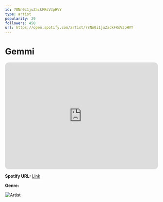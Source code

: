 ```yaml
---
id: 78Nn0i1juZackFRsV3pHVY
type: artist
popularity: 29
followers: 458
url: https://open.spotify.com/artist/78Nn0i1juZackFRsV3pHVY
---
```

# Gemmi

<iframe style="border-radius:12px" src="https://open.spotify.com/embed/artist/78Nn0i1juZackFRsV3pHVY" width="100%" height="352" frameBorder="0" allowfullscreen="" allow="autoplay; clipboard-write; encrypted-media; fullscreen; picture-in-picture" loading="lazy"></iframe>

**Spotify URL:** [Link](https://open.spotify.com/artist/78Nn0i1juZackFRsV3pHVY)

**Genre:** 

![Artist](https://i.scdn.co/image/ab6761610000e5ebf78abf452204427e2fb063f0)
